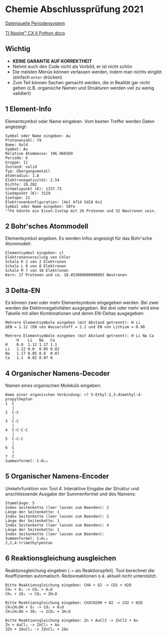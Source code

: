 
# Chemie Abschlussprüfung 2021

[Datenquelle Periodensystem](https://www.data-explorer.com/data/)

[TI Nspire™ CX II Python docs](https://education.ti.com/en/products/calculators/graphing-calculators/ti-nspire-cx-ii-cx-ii-cas/programming-in-python)

## Wichtig
* **KEINE GARANTIE AUF KORREKTHEIT**
* Nehmt euch den Code nicht als Vorbild, er ist nicht schön
* Die meisten Menüs können verlassen werden, indem man nichts eingibt (einfach `enter` drücken)
* Zum Teil können Sachen gemacht werden, die in Realität gar nicht gehen (z.B. organische Namen und Strukturen werden viel zu wenig validiert)

## 1 Element-Info
Elementsymbol oder Name eingeben. Vom besten Treffer werden Daten angezeigt:
```
Symbol oder Name eingeben: Au
Protonenzahl: 79
Name: Gold
Symbol: Au
Relative Atommasse: 196.966569
Periode: 6
Gruppe: 11
Zustand: solid
Typ: Übergangsmetall
Atomradius: 1.8
Elektronegativität: 2.54
Dichte: 19.282
Schmelzpunkt (K): 1337.73
Siedepunkt (K): 3129
Isotope: 21
Elektronenkonfiguration: [Xe] 4f14 5d10 6s1
Symbol oder Name eingeben: 58fe
⁵⁸Fe könnte ein Eisen-Isotop mit 26 Protonen und 32 Neutronen sein.
```

## 2 Bohr'sches Atommodell
Elementsymbol angeben. Es werden Infos angezeigt für das Bohr'sche Atommodell:
```
Elementsymbol eingeben: cl
Elektronenvereilung von Chlor
Schale K 2 von 2 Elektronen
Schale L 8 von 8 Elektronen
Schale M 7 von 18 Elektronen
Kern: 17 Protonen und ca. 18.453000000000003 Neutronen
```

## 3 Delta-EN
Es können zwei oder mehr Elementsymbole eingegeben werden. Bei zwei werden die Elektronegativitäten ausgegeben. Bei drei oder mehr wird eine Tabelle mit allen Kombinationen und deren EN-Deltas ausgegeben: 
```
Mehrere Elementsymbole eingeben (mit Abstand getrennt): H Li
ΔEN = 1.12 (EN von Wasserstoff = 2.1 und EN von Lithium = 0.98
```
```
Mehrere Elementsymbole eingeben (mit Abstand getrennt): H Li Na Ca
     H    Li   Na   Ca  
H    0.0  1.12 1.17 1.1 
Li   1.12 0.0  0.05 0.02
Na   1.17 0.05 0.0  0.07
Ca   1.1  0.02 0.07 0   
```

## 4 Organischer Namens-Decoder
Namen eines organischen Moleküls eingeben:
```
Name einer organischen Verbindung: >? 5-Ethyl-2,3-dimethyl-4-propylheptan
1  C
   |
2  C-C
   |
3  C-C
   |
4  C-C-C-C
   |
5  C-C-C
   |
6  C
   |
7  C
Summenformel: C₇H₁₆
```

## 5 Organischer Namens-Encoder
Umkehrfunktion von Tool 4. Interaktive Eingabe der Struktur und anschliessende Ausgabe der Summenformel und des Namens:
```
Stammlänge: 5
Index Seitenkette (leer lassen zum Beenden): 2
Länge der Seitenkette: 1
Index Seitenkette (leer lassen zum Beenden): 2
Länge der Seitenkette: 1
Index Seitenkette (leer lassen zum Beenden): 4
Länge der Seitenkette: 1
Index Seitenkette (leer lassen zum Beenden): 
Summenformel: C₈H₁₈
2,2,4-trimethylpentan
```

## 6 Reaktionsgleichung ausgleichen
Reaktionsgleichung eingeben (`->` als Reaktionspfeil). Tool berechnet die Koeffizienten automatisch. Redoxreaktionen o.ä. aktuell nicht unterstützt.
```
Bitte Reaktionsgleichung eingeben: CH4 + O2 -> CO2 + H2O
CH₄ + O₂ -> CO₂ + H₂O
CH₄ + 2O₂ -> CO₂ + 2H₂O
```
```
Bitte Reaktionsgleichung eingeben: CH3CH2OH + O2 -> CO2 + H2O
CH₃CH₂OH + O₂ -> CO₂ + H₂O
CH₃CH₂OH + 3O₂ -> 2CO₂ + 3H₂O
```
```
Bitte Reaktionsgleichung eingeben: Zn + AuCl3 -> ZnCl2 + Au
Zn + AuCl₃ -> ZnCl₂ + Au
3Zn + 2AuCl₃ -> 3ZnCl₂ + 2Au
```
